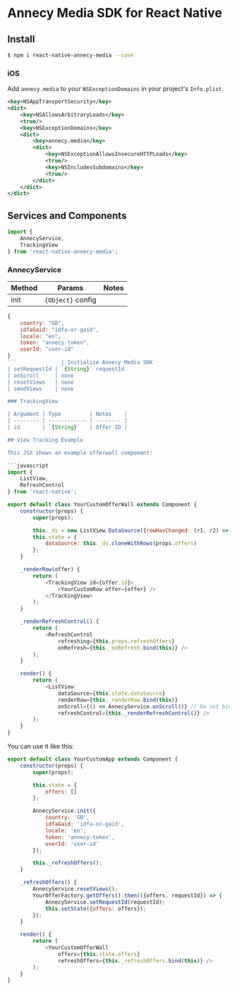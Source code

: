 # Annecy Media SDK for React Native

## Install

```bash
$ npm i react-native-annecy-media --save
```

### iOS

Add `annecy.media` to your `NSExceptionDomains` in your project's `Info.plist`.

```xml
<key>NSAppTransportSecurity</key>
<dict>
    <key>NSAllowsArbitraryLoads</key>
    <true/>
    <key>NSExceptionDomains</key>
    <dict>
        <key>annecy.media</key>
        <dict>
            <key>NSExceptionAllowsInsecureHTTPLoads</key>
            <true/>
            <key>NSIncludesSubdomains</key>
            <true/>
        </dict>
    </dict>
</dict>
```

## Services and Components

```javascript
import {
    AnnecyService,
    TrackingView
} from 'react-native-annecy-media';
```

### AnnecyService

| Method       | Params                                                                                                                                                                   | Notes                                                             |
| ------------ | ------------------------------------------------------------------------------------------------------------------------------------------------------------------------ | ----------------------------------------------------------------- |
| init         | `{Object}` config
```javascript
{
    country: "GB",
    idfaGaid: "idfa-or-gaid",
    locale: "en",
    token: "annecy-token",
    userId: "user-id"
}
```              | Initialize Annecy Media SDK                                       |
| setRequestId | `{String}` requestId                                                                                                                                                     | Set request ID                                                    |
| onScroll     | none                                                                                                                                                                     | Tell SDK, that the user has scrolled                              |
| resetViews   | none                                                                                                                                                                     | Send all tracked offers to Annecy Media and clear them afterwards |
| sendViews    | none                                                                                                                                                                     | Send all tracked offers to Annecy Media but do not clear them     |

### TrackingView

| Argument | Type         | Notes    |
| -------- | ------------ | -------- |
| id       | `{String}`   | Offer ID |

## View Tracking Example

This JSX shows an example offerwall component:

```javascript
import {
    ListView,
    RefreshControl
} from 'react-native';

export default class YourCustomOfferWall extends Component {
    constructor(props) {
        super(props);

        this._ds = new ListView.DataSource({rowHasChanged: (r1, r2) => r1 !== r2});
        this.state = {
            dataSource: this._ds.cloneWithRows(props.offers)
        };
    }

    _renderRow(offer) {
        return (
            <TrackingView id={offer.id}>
                <YourCustomRow offer={offer} />
            </TrackingView>
        );
    }

    _renderRefreshControl() {
        return (
            <RefreshControl
                refreshing={this.props.refreshOffers}
                onRefresh={this._onRefresh.bind(this)} />
        );
    }

    render() {
        return (
            <ListView
                dataSource={this.state.dataSource}
                renderRow={this._renderRow.bind(this)}
                onScroll={() => AnnecyService.onScroll()} // Do not bind!
                refreshControl={this._renderRefreshControl()} />
        );
    }
}
```

You can use it like this:

```javascript
export default class YourCustomApp extends Component {
    constructor(props) {
        super(props);

        this.state = {
            offers: []
        };

        AnnecyService.init({
            country: 'GB',
            idfaGaid: 'idfa-or-gaid',
            locale: 'en',
            token: 'annecy-token',
            userId: 'user-id'
        });

        this._refreshOffers();
    }

    _refreshOffers() {
        AnnecyService.resetViews();
        YourOfferFactory.getOffers().then(({offers, requestId}) => {
            AnnecyService.setRequestId(requestId);
            this.setState({offers: offers});
        });
    }

    render() {
        return (
            <YourCustomOfferWall
                offers={this.state.offers}
                refreshOffers={this._refreshOffers.bind(this)} />
        );
    }
}
```
